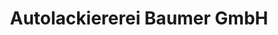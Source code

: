 ---
title: "Autolackiererei Baumer GmbH"
url: /regensburg/autolackiererei-baumer-gmbh/
shop: Autowerkstatt
---